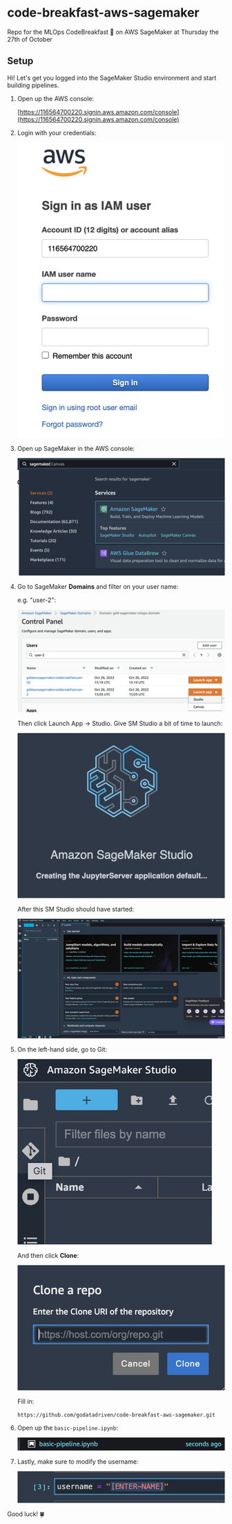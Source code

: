 # code-breakfast-aws-sagemaker
Repo for the MLOps CodeBreakfast 🍳 on AWS SageMaker at Thursday the 27th of October


## Setup

Hi! Let's get you logged into the SageMaker Studio environment and start building pipelines.

1. Open up the AWS console:

    [https://116564700220.signin.aws.amazon.com/console](https://116564700220.signin.aws.amazon.com/console)

2. Login with your credentials:

    ![](docs/aws-login-screen.png)

3. Open up SageMaker in the AWS console:

    ![](docs/sagemaker-in-aws-console.png)

4. Go to SageMaker **Domains** and filter on your user name:

    e.g. "user-2":

    ![](docs/user-filter-in-sm-domain.png)

    Then click Launch App -> Studio. Give SM Studio a bit of time to launch:

    ![](docs/sm-studio-starting.png)

    After this SM Studio should have started:

    ![](docs/sm-studio-just-opened.png)

5. On the left-hand side, go to Git:

    ![](docs/git-clone-aws-studio.png)

    And then click **Clone**:
    
    ![](docs/clone-repo.png)

    Fill in:

    ```
    https://github.com/godatadriven/code-breakfast-aws-sagemaker.git
    ```

6. Open up the `basic-pipeline.ipynb`:

    ![](docs/basic-pipeline.png)

7. Lastly, make sure to modify the username:

    ![](docs/modify-username-in-notebook.png)


Good luck! 🍀